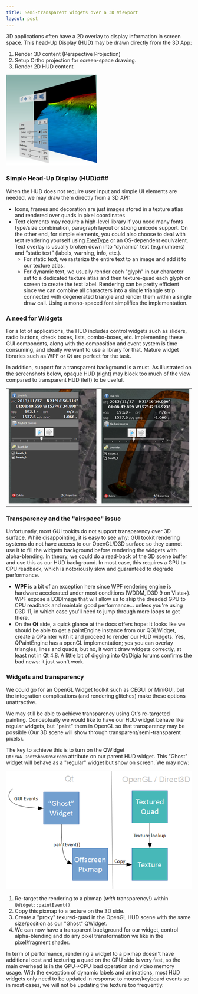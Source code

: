 ```yaml
---
title: Semi-transparent widgets over a 3D Viewport
layout: post
---
```


3D applications often have a 2D overlay to display information in screen space. This head-Up Display (HUD) may be drawn directly from the 3D App:

1. Render 3D content (Perspective Projection)
2. Setup Ortho projection for screen-space drawing.
3. Render 2D HUD content

![Head Up Display](/assets/images/hud-view.png)

### Simple Head-Up Display (HUD)###

When the HUD does not require user input and simple UI elements are needed, we may draw them directly from a 3D API: 

- Icons, frames and decoration are just images stored in a texture atlas and rendered over quads in pixel coordinates
- Text elements may require a high-level library if you need many fonts type/size combination, paragraph layout or strong unicode support. On the other end, for simple elements, you could also choose to deal with text rendering yourself using [FreeType](http://www.freetype.org) or an OS-dependent equivalent. Text overlay is usually broken down into “dynamic” text (e.g.numbers) and “static text” (labels, warning, info, etc.). 
	- For static text, we rasterize the entire text to an image and add it to our texture atlas.
	- For dynamic text, we usually render each "glyph" in our character set to a dedicated texture atlas and then texture-quad each glyph on screen to create the text label. Rendering can be pretty efficient since we can combine all characters into a single triangle strip connected with degenerated triangle and render them within a single draw call. Using a mono-spaced font simplifies the implementation.


### A need for Widgets ###

For a lot of applications, the HUD includes control widgets such as sliders, radio buttons, check boxes, lists, combo-boxes, etc.
Implementing these GUI components, along with the composition and event system is time consuming, and ideally we want to use a library for that. Mature widget libraries such as WPF or Qt are perfect for the task. 

In addition, support for a transparent background is a must. As illustrated on the screenshots below, opaque HUD (right)  may block too much of the view compared to transparent HUD (left) to be useful.

<table><tr><td>
<img src="/assets/images/hud-transparency-3.png"/>
</td><td>
<img src="/assets/images/hud-transparency-2.png"/>
</td></tr></table>


### Transparency and the "airspace" issue ###
Unfortunatly, most GUI tookits do not support transparency over 3D surface.  While disappointing, it is easy to see why: GUI tookit rendering systems do not have access to our OpenGL/D3D surface so they cannot use it to fill the widgets background before rendering the widgets with alpha-blending. In theory, we could do a read-back of the 3D scene buffer and use this as our HUD background. In most case, this requires a GPU to CPU readback, which is notoriously slow and guaranteed to degrade performance.

- **WPF** is a bit of an exception here since WPF rendering engine is hardware accelerated under most conditions (WDDM, D3D 9 on Vista+). WPF expose a D3DImage that will allow us to skip the dreaded GPU to CPU readback and maintain good performance... unless you're using D3D 11, in which case you'll need to jump through more loops to get there.
- On the **Qt** side, a quick glance at the docs offers hope: It looks like we should be able to get a paintEngine instance from our QGLWidget, create a QPainter with it and proceed to render our HUD widgets. Yes, QPaintEngine has a openGL implementation; yes you can overlay triangles, lines and quads, but no, it won't draw widgets correctly, at least not in Qt 4.8.  A little bit of digging into Qt/Digia forums confirms the bad news: it just won't work. 

### Widgets and transparency ###
  
We could go for an OpenGL Widget toolkit such as CEGUI or MiniGUI, but the integration complications (and rendering glitches) make these options unattractive.

We may still be able to achieve transparency using Qt's re-targeted painting. Conceptually we would like to have our HUD widget behave like regular widgets, but "paint" them in OpenGL so that transparency may be possible (Our 3D scene will show through transparent/semi-transparent pixels). 

The key to achieve this is to turn on the QWidget <code> Qt::WA_DontShowOnScreen</code> attribute on our parent HUD widget. This "Ghost" widget will behave as a "regular" widget but show on screen. We may now:

![Qt HUD with transparency diagram](/assets/images/hud-transparency-1.png)

1. Re-target the rendering to a pixmap (*with* transparency!) within <code>QWidget::paintEvent()</code> 
2. Copy this pixmap to a texture on the 3D side. 
3. Create a "proxy" texured-quad in the OpenGL HUD scene with the same size/position as our "Ghost" QWidget.
3. We can now have a transparent background for our widget, control alpha-blending and do any pixel transformation we like in the pixel/fragment shader.


In term of performance, rendering a widget to a pixmap doesn't have additional cost and texturing a quad on the GPU side is very fast, so the main overhead is in the GPU->CPU load operation and video memory usage. With the exception of dynamic labels and animations, most HUD widgets only need to be updated in response to mouse/keyboard events so in most cases, we will not be updating the texture too frequently. 


